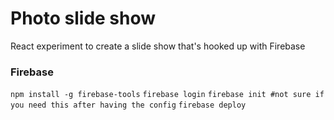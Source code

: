 # Photo slide show 
React experiment to create a slide show that's hooked up with Firebase

### Firebase
`npm install -g firebase-tools`
`firebase login`
`firebase init #not sure if you need this after having the config`
`firebase deploy`
